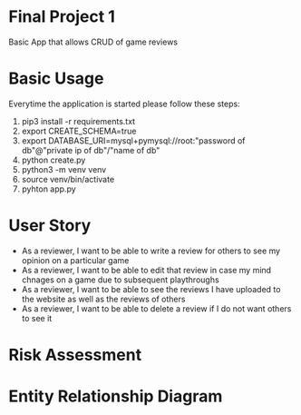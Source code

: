# Final Project 1
Basic App that allows CRUD of game reviews

# Basic Usage
Everytime the application is started please follow these steps:
1. pip3 install -r requirements.txt
2. export CREATE_SCHEMA=true
3. export DATABASE_URI=mysql+pymysql://root:"password of db"@"private ip of db"/"name of db"
4. python create.py
5. python3 -m venv venv
6. source venv/bin/activate
7. pyhton app.py

# User Story

* As a reviewer, I want to be able to write a review for others to see my opinion on a particular game
* As a reviewer, I want to be able to edit that review in case my mind chnages on a game due to subsequent playthroughs
* As a reviewer, I want to be able to see the reviews I have uploaded to the website as well as the reviews of others
* As a reviewer, I want to be able to delete a review if I do not want others to see it

# Risk Assessment

# Entity Relationship Diagram

